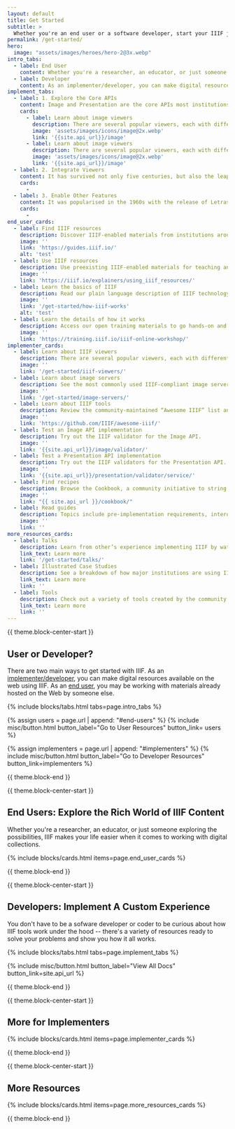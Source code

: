 ```yaml
---
layout: default
title: Get Started
subtitle: >
  Whether you're an end user or a software developer, start your IIIF journey with these resources. 
permalink: /get-started/
hero:
  image: "assets/images/heroes/hero-2@3x.webp"
intro_tabs: 
  - label: End User
    content: Whether you're a researcher, an educator, or just someone exploring the possibilities, IIIF makes your life easier when it comes to working with digital collections.
  - label: Developer
    content: As an implementer/developer, you can make digital resources available on the web using IIIF.
implement_tabs:
  - label: 1. Explore the Core APIs
    content: Image and Presentation are the core APIs most institutions start with. Choose to retrieve images with the Image API or the image’s metadata with the Presentation API.
    cards:
      - label: Learn about image viewers
        description: There are several popular viewers, each with different capabilities.
        image: 'assets/images/icons/image@2x.webp'
        link: '{{site.api_url}}/image'
      - label: Learn about image viewers
        description: There are several popular viewers, each with different capabilities.
        image: 'assets/images/icons/image@2x.webp'
        link: '{{site.api_url}}/image'
  - label: 2. Integrate Viewers
    content: It has survived not only five centuries, but also the leap into electronic typesetting, remaining essentially unchanged.
    cards:
      -
  - label: 3. Enable Other Features
    content: It was popularised in the 1960s with the release of Letraset sheets containing Lorem Ipsum passages, and more recently with desktop publishing software like Aldus PageMaker including versions of Lorem Ipsum.
    cards:
      -
end_user_cards:
  - label: Find IIIF resources
    description: Discover IIIF-enabled materials from institutions around the world.
    image: ''
    link: 'https://guides.iiif.io/'
    alt: 'test'
  - label: Use IIIF resources
    description: Use preexisting IIIF-enabled materials for teaching and research across sites and tools.
    image: ''
    link: 'https://iiif.io/explainers/using_iiif_resources/'
  - label: Learn the basics of IIIF
    description: Read our plain language description of IIIF technology.
    image: ''
    link: '/get-started/how-iiif-works'
    alt: 'test'
  - label: Learn the details of how it works
    description: Access our open training materials to go hands-on and learn how resources are made available via IIIF.
    image: ''
    link: 'https://training.iiif.io/iiif-online-workshop/'
implementer_cards:
  - label: Learn about IIIF viewers
    description: There are several popular viewers, each with different capabilities.
    image: ''
    link: '/get-started/iiif-viewers/'
  - label: Learn about image servers
    description: See the most commonly used IIIF-compliant image servers.
    image: ''
    link: '/get-started/image-servers/'
  - label: Learn about IIIF tools
    description: Review the community-maintained “Awesome IIIF” list and see what’s available to you. (External link)
    image: ''
    link: 'https://github.com/IIIF/awesome-iiif/'
  - label: Test an Image API implementation
    description: Try out the IIIF validator for the Image API.
    image: ''
    link: '{{site.api_url}}/image/validator/'
  - label: Test a Presentation API implementation
    description: Try out the IIIF validators for the Presentation API.
    image: ''
    link: '{{site.api_url}}/presentation/validator/service/'
  - label: Find recipes
    description: Browse the Cookbook, a community initiative to string together commonly used functions into code “recipes” that can be easily reused.
    image: ''
    link: "{{ site.api_url }}/cookbook/"
  - label: Read guides
    description: Topics include pre-implementation requirements, interoperability best practices, UX best practices, and more.
    image: ''
    link: ''
more_resources_cards:
  - label: Talks
    description: Learn from other’s experience implementing IIIF by watching conference presentations.
    link_text: Learn more
    link: '/get-started/talks/'
  - label: Illustrated Case Studies
    description: See a breakdown of how major institutions are using IIIF to make their collections available.
    link_text: Learn more
    link: ''
  - label: Tools
    description: Check out a variety of tools created by the community.
    link_text: Learn more
    link: ''
---
```


{{ theme.block-center-start }}


## User or Developer? 


<div class="has-text-justified" markdown=1>

There are two main ways to get started with IIIF. As an [implementer/developer](#implementers), you can make digital resources available on the web using IIIF. As an [end user](#end-users), you may be working with materials already hosted on the Web by someone else. 


{% include blocks/tabs.html tabs=page.intro_tabs %}


{% assign users = page.url | append: "#end-users"  %}
{% include misc/button.html button_label="Go to User Resources" button_link= users %}

{% assign implementers = page.url | append: "#implementers"  %}
{% include misc/button.html button_label="Go to Developer Resources" button_link=implementers %}

</div>


{{ theme.block-end }}


{{ theme.block-center-start }}

<a name='end-users'></a>
## End Users: Explore the Rich World of IIIF Content

Whether you're a researcher, an educator, or just someone exploring the possibilities, IIIF makes your life easier when it comes to working with digital collections.

{% include blocks/cards.html items=page.end_user_cards %}

{{ theme.block-end }}


{{ theme.block-center-start }}

<a name='implementers'></a>
## Developers: Implement A Custom Experience

You don't have to be a sofware developer or coder to be curious about how IIIF tools work under the hood -- there's a variety of resources ready to solve your problems and show you how it all works.

{% include blocks/tabs.html tabs=page.implement_tabs %}


{% include misc/button.html button_label="View All Docs" button_link=site.api_url %}


{{ theme.block-end }}

{{ theme.block-center-start }}

## More for Implementers

{% include blocks/cards.html items=page.implementer_cards %}

{{ theme.block-end }}



{{ theme.block-center-start }}

## More Resources

{% include blocks/cards.html items=page.more_resources_cards %}

{{ theme.block-end }}